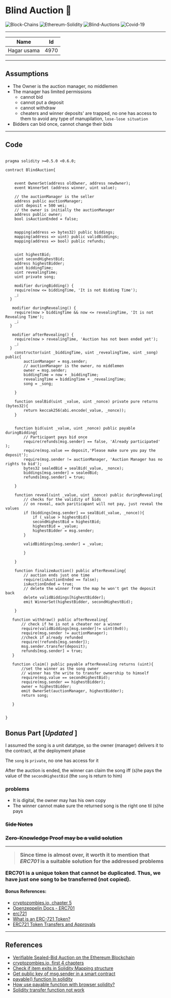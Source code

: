 # Blind Auction 💸
![Block-Chains][1] ![Ethereum-Solidity][2]  ![Blind-Auctions][4] ![Covid-19][3]

[1]: https://img.shields.io/:Block-Chains-whiteGreen.svg?style=round-square
[2]: https://img.shields.io/:Ethereum-Solidity-yellow.svg?style=round-square
[3]: https://img.shields.io/:Covid-19-red.svg?style=round-square
[4]: https://img.shields.io/:Blind-Auctions-blue.svg?style=round-square


---

|   Name       |    Id |
|--------------|-------|
|Hagar usama   | 4970  |


---

## Assumptions

* The Owner is the auction manager, no middlemen
* The manager has limited permissions
    - cannot bid
    - cannot put a deposit
    - cannot withdraw
    - cheaters and winner deposits' are trapped, no one has access to them to avoid any type of manupilation, `lose-lose situation`
* Bidders can bid once, cannot change their bids



---


## Code 

``` solidity

pragma solidity >=0.5.0 <0.6.0;

contract BlindAuction{

    
    event OwnerSet(address oldOwner, address newOwner);
    event WinnerSet (address winner, uint value);
    
    // the auctionManager is the seller
    address public auctionManager;
    uint deposit = 500 wei;
    // the owner is initially the auctionManager
    address public owner;
    bool isAuctionEnded = false;

     
    mapping(address => bytes32) public biddings;
    mapping(address => uint) public validBiddings;
    mapping(address => bool) public refunds;


    uint highestBid;
    uint secondHighestBid;
    address highestBidder;
    uint biddingTime;
    uint revealingTime;
    uint private song;
    
    modifier duringBidding() {
    require(now <= biddingTime, 'It is not Bidding Time');
    _;
  }
  
   modifier duringRevealing() {
    require(now > biddingTime && now <= revealingTime, 'It is not Revealing Time');
    _;
  }
  
   modifier afterRevealing() {
    require(now > revealingTime, 'Auction has not been ended yet');
    _;
  }
    constructor(uint _biddingTime, uint _revealingTime, uint _song) public{
        auctionManager = msg.sender; 
        // auctionManager is the owner, no middlemen
        owner = msg.sender; 
        biddingTime = now + _biddingTime;
        revealingTime = biddingTime + _revealingTime;
        song = _song;
        
    }

    function sealBid(uint _value, uint _nonce) private pure returns (bytes32){
        return keccak256(abi.encode(_value, _nonce));
    }
    
    
    function bid(uint _value, uint _nonce) public payable duringBidding{
        // Participant pays bid once
        require(refunds[msg.sender] == false, 'Already participated' );
        require(msg.value == deposit,'Please make sure you pay the deposit');
        require(msg.sender != auctionManager, 'Auction Manager has no rights to bid');
        bytes32 sealedBid = sealBid(_value, _nonce);
        biddings[msg.sender] = sealedBid;
        refunds[msg.sender] = true;
    
    }
    
    function reveal(uint _value, uint _nonce) public duringRevealing{
        // checks for the validity of bids
        // on reveal, each pariticapant will not pay, just reveal the values
        if (biddings[msg.sender] == sealBid(_value, _nonce)){
            if (_value > highestBid){
            secondHighestBid = highestBid;
            highestBid = _value;
            highestBidder = msg.sender;
        }
        
        validBiddings[msg.sender] = _value;

        }

    }
    
    function finalizeAuction() public afterRevealing{
        // auction ends just one time
        require(isAuctionEnded == false);
        isAuctionEnded = true;
        // delete the winner from the map he won't get the deposit back
        delete validBiddings[highestBidder];
        emit WinnerSet(highestBidder, secondHighestBid);
        
    }
   
   function withdraw() public afterRevealing{
       // check if he is not a cheater nor a winner
       require(validBiddings[msg.sender]!= uint(0x0));
       require(msg.sender != auctionManager);
       //check if already refunded
       require(!refunds[msg.sender]);
       msg.sender.transfer(deposit);
       refunds[msg.sender] = true;
   }
   
   function claim() public payable afterRevealing returns (uint){
       //set the winner as the song owner
       // winner has the write to transfer ownership to himself
       require(msg.value == secondHighestBid);
       require(msg.sender == highestBidder);
       owner = highestBidder;
       emit OwnerSet(auctionManager, highestBidder);
       return song;
             
   }
   

}

```



## Bonus Part [_Updated_ ]


I assumed the song is a unit datatype, so the owner (manager) delivers it to the contract, at the deployment phase

The `song` is `private`, no one has access for it

After the auction is ended, the winner can claim the song iff (s)he pays the value of the `secondHighestBid` (the `song` is return to him)

### problems
* It is digital, the owner may has his own copy
* The winner cannot make sure the returned song is the right one til (s)he pays

<s> 
<h3> Side Notes <h3>
<pr>
Zero-Knowledge Proof may be a valid solution
</pr>
</s>

---

> Since time is almost over, it worth it to mention that ***ERC701*** is a suitable solution for the addressed problems
 

**ERC701** is a unique token that cannot be duplicated. Thus, we have just one song to be transferred (not copied).

#### Bonus References:
* [cryptozombies.io, chapter 5][10]
* [Openzeppelin Docs - ERC701][17]
* [erc721][18]
* [What is an ERC-721 Token?][19]
* [ERC721 Token Transfers and Approvals][20]

---

## References

* [Verifiable Sealed-Bid Auction on the Ethereum
Blockchain][16]
* [cryptozombies.io, first 4 chapters][10]
* [Check if item exits in Solidity Mapping structure][11]
* [Get public key of msg.sender in a smart contract][12]
* [payable() function In solidity][13]
* [How use payable function with browser solidity?][14]
* [Solidity transfer function not work][15]





[10]: https://cryptozombies.io
[11]: https://ethereum.stackexchange.com/questions/46687/check-if-item-exits-in-solidity-mapping-structure/46688
[12]: https://ethereum.stackexchange.com/questions/15149/get-public-key-of-msg-sender-in-a-smart-contract
[13]: https://ethereum.stackexchange.com/questions/20874/payable-function-in-solidity
[14]: https://ethereum.stackexchange.com/questions/19546/how-use-payable-function-with-browser-solidity
[15]: https://ethereum.stackexchange.com/questions/55688/solidity-transfer-function-not-work
[16]: https://eprint.iacr.org/2018/704.pdf
[17]: https://docs.openzeppelin.com/contracts/2.x/erc721
[18]: http://erc721.org/
[19]: https://www.youtube.com/watch?v=HTm-1JtI0fA
[20]:https://ethereum.stackexchange.com/questions/89761/erc721-token-transfers-and-approvals